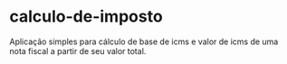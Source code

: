 # calculo-de-imposto
 Aplicação simples para cálculo de base de icms e valor de icms de uma nota fiscal a partir de seu valor total.
